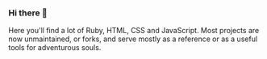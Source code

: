 ### Hi there 👋

Here you'll find a lot of Ruby, HTML, CSS and JavaScript. Most projects are now unmaintained, or forks, and serve mostly as a reference or as a useful tools for adventurous souls.
